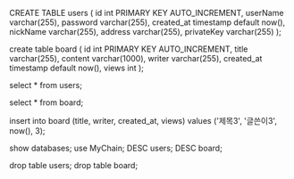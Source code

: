 <!-- 로그인 테이블 생성 -->

CREATE TABLE users (
id int PRIMARY KEY AUTO_INCREMENT,
userName varchar(255),
password varchar(255),
created_at timestamp default now(),
nickName varchar(255),
address varchar(255),
privateKey varchar(255)
);

<!-- 게시판 테이블 생성 -->

create table board (
id int PRIMARY KEY AUTO_INCREMENT,
title varchar(255),
content varchar(1000),
writer varchar(255),
created_at timestamp default now(),
views int
);

<!-- 조회 -->

select \* from users;

select \* from board;

<!-- 게시물 임의로 밀어넣는 insert 쿼리 (test용) -->

insert into board (title, writer, created_at, views) values ('제목3', '글쓴이3', now(), 3);

<!--  -->

show databases;
use MyChain;
DESC users;
DESC board;

<!-- 테이블을 삭제하고 다시 만들경우 -->

drop table users;
drop table board;
